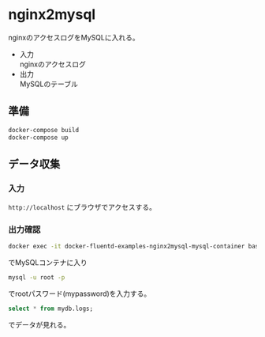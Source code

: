 # nginx2mysql
nginxのアクセスログをMySQLに入れる。

+ 入力  
  nginxのアクセスログ
+ 出力  
  MySQLのテーブル

## 準備

```sh
docker-compose build
docker-compose up
```

## データ収集
### 入力

`http://localhost` にブラウザでアクセスする。

### 出力確認

```sh
docker exec -it docker-fluentd-examples-nginx2mysql-mysql-container bash
```

でMySQLコンテナに入り

```sh
mysql -u root -p
```

でrootパスワード(mypassword)を入力する。

```sql
select * from mydb.logs;
```

でデータが見れる。
